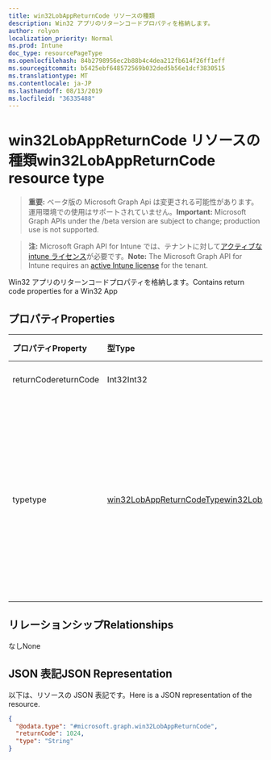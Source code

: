 ```yaml
---
title: win32LobAppReturnCode リソースの種類
description: Win32 アプリのリターンコードプロパティを格納します。
author: rolyon
localization_priority: Normal
ms.prod: Intune
doc_type: resourcePageType
ms.openlocfilehash: 84b2798956ec2b88b4c4dea212fb614f26ff1eff
ms.sourcegitcommit: b5425ebf648572569b032ded5b56e1dcf3830515
ms.translationtype: MT
ms.contentlocale: ja-JP
ms.lasthandoff: 08/13/2019
ms.locfileid: "36335488"
---
```

# <a name="win32lobappreturncode-resource-type"></a><span data-ttu-id="0ef69-103">win32LobAppReturnCode リソースの種類</span><span class="sxs-lookup"><span data-stu-id="0ef69-103">win32LobAppReturnCode resource type</span></span>

> <span data-ttu-id="0ef69-104">**重要:** ベータ版の Microsoft Graph Api は変更される可能性があります。運用環境での使用はサポートされていません。</span><span class="sxs-lookup"><span data-stu-id="0ef69-104">**Important:** Microsoft Graph APIs under the /beta version are subject to change; production use is not supported.</span></span>

> <span data-ttu-id="0ef69-105">**注:** Microsoft Graph API for Intune では、テナントに対して[アクティブな intune ライセンス](https://go.microsoft.com/fwlink/?linkid=839381)が必要です。</span><span class="sxs-lookup"><span data-stu-id="0ef69-105">**Note:** The Microsoft Graph API for Intune requires an [active Intune license](https://go.microsoft.com/fwlink/?linkid=839381) for the tenant.</span></span>

<span data-ttu-id="0ef69-106">Win32 アプリのリターンコードプロパティを格納します。</span><span class="sxs-lookup"><span data-stu-id="0ef69-106">Contains return code properties for a Win32 App</span></span>

## <a name="properties"></a><span data-ttu-id="0ef69-107">プロパティ</span><span class="sxs-lookup"><span data-stu-id="0ef69-107">Properties</span></span>
|<span data-ttu-id="0ef69-108">プロパティ</span><span class="sxs-lookup"><span data-stu-id="0ef69-108">Property</span></span>|<span data-ttu-id="0ef69-109">型</span><span class="sxs-lookup"><span data-stu-id="0ef69-109">Type</span></span>|<span data-ttu-id="0ef69-110">説明</span><span class="sxs-lookup"><span data-stu-id="0ef69-110">Description</span></span>|
|:---|:---|:---|
|<span data-ttu-id="0ef69-111">returnCode</span><span class="sxs-lookup"><span data-stu-id="0ef69-111">returnCode</span></span>|<span data-ttu-id="0ef69-112">Int32</span><span class="sxs-lookup"><span data-stu-id="0ef69-112">Int32</span></span>|<span data-ttu-id="0ef69-113">コードを返します。</span><span class="sxs-lookup"><span data-stu-id="0ef69-113">Return code.</span></span>|
|<span data-ttu-id="0ef69-114">type</span><span class="sxs-lookup"><span data-stu-id="0ef69-114">type</span></span>|[<span data-ttu-id="0ef69-115">win32LobAppReturnCodeType</span><span class="sxs-lookup"><span data-stu-id="0ef69-115">win32LobAppReturnCodeType</span></span>](../resources/intune-apps-win32lobappreturncodetype.md)|<span data-ttu-id="0ef69-116">戻り値のコードの種類を示します。</span><span class="sxs-lookup"><span data-stu-id="0ef69-116">The type of return code.</span></span> <span data-ttu-id="0ef69-117">可能な値は、`failed`、`success`、`softReboot`、`hardReboot`、`retry` です。</span><span class="sxs-lookup"><span data-stu-id="0ef69-117">Possible values are: `failed`, `success`, `softReboot`, `hardReboot`, `retry`.</span></span>|

## <a name="relationships"></a><span data-ttu-id="0ef69-118">リレーションシップ</span><span class="sxs-lookup"><span data-stu-id="0ef69-118">Relationships</span></span>
<span data-ttu-id="0ef69-119">なし</span><span class="sxs-lookup"><span data-stu-id="0ef69-119">None</span></span>

## <a name="json-representation"></a><span data-ttu-id="0ef69-120">JSON 表記</span><span class="sxs-lookup"><span data-stu-id="0ef69-120">JSON Representation</span></span>
<span data-ttu-id="0ef69-121">以下は、リソースの JSON 表記です。</span><span class="sxs-lookup"><span data-stu-id="0ef69-121">Here is a JSON representation of the resource.</span></span>
<!-- {
  "blockType": "resource",
  "@odata.type": "microsoft.graph.win32LobAppReturnCode"
}
-->
``` json
{
  "@odata.type": "#microsoft.graph.win32LobAppReturnCode",
  "returnCode": 1024,
  "type": "String"
}
```



